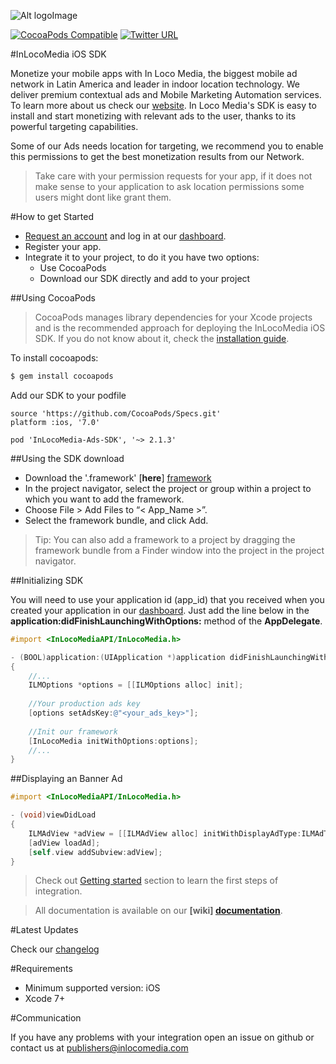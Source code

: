 ![Alt logoImage][logo]

[![CocoaPods Compatible](https://img.shields.io/cocoapods/v/InLocoMedia-Ads-SDK.svg)](https://cocoapods.org/pods/InLocoMedia-Ads-SDK)
[![Twitter URL](https://img.shields.io/twitter/url/http/shields.io.svg?style=social&InLocoMediaTwitter)](https://twitter.com/inlocomedia)

#InLocoMedia iOS SDK

Monetize your mobile apps with In Loco Media, the biggest mobile ad network in Latin America and leader in indoor location technology. We deliver premium contextual ads and Mobile Marketing Automation services.  To learn more about us check our [website].
In Loco Media's SDK is easy to install and start monetizing with relevant ads to the user, thanks to its powerful targeting capabilities. 

Some of our Ads needs location for targeting, we recommend you to enable this permissions to get the best monetization results from our Network.

> Take care with your permission requests for your app, if it does not make sense to your application to ask location permissions some users might dont like grant them.

#How to get Started

- [Request an account][createAccount] and log in at our [dashboard][accounts].
- Register your app.
- Integrate it to your project, to do it you have two options:
    - Use CocoaPods
    - Download our SDK directly and add to your project

##Using CocoaPods

> CocoaPods manages library dependencies for your Xcode projects and is the recommended approach for deploying the InLocoMedia iOS SDK. If you do not know about it, check the [installation guide][cocoapods].

To install cocoapods:

```bash
$ gem install cocoapods
```

Add our SDK to your podfile

```cocoapods
source 'https://github.com/CocoaPods/Specs.git'
platform :ios, '7.0'

pod 'InLocoMedia-Ads-SDK', '~> 2.1.3'
```

##Using the SDK download

* Download the '.framework' [**here**] [framework]
* In the project navigator, select the project or group within a project to which you want to add the framework.
* Choose File > Add Files to “< App_Name >”.
* Select the framework bundle, and click Add.
 
 > Tip: You can also add a framework to a project by dragging the framework bundle from a Finder window into the project in the project navigator.

##Initializing SDK

You will need to use your application id (app_id) that you received when you created your application in our [dashboard][accounts].
Just add the line below in the **application:didFinishLaunchingWithOptions:** method of the **AppDelegate**.

```objective-c
#import <InLocoMediaAPI/InLocoMedia.h>

- (BOOL)application:(UIApplication *)application didFinishLaunchingWithOptions:(NSDictionary *)launchOptions
{
	//...
    ILMOptions *options = [[ILMOptions alloc] init];
    
    //Your production ads key
    [options setAdsKey:@"<your_ads_key>"];
    
    //Init our framework
    [InLocoMedia initWithOptions:options];
    //...
}
```

##Displaying an Banner Ad

```objective-c
#import <InLocoMediaAPI/InLocoMedia.h>

- (void)viewDidLoad
{
    ILMAdView *adView = [[ILMAdView alloc] initWithDisplayAdType:ILMAdTypeDisplayAdBannerSmall];
    [adView loadAd];
    [self.view addSubview:adView];
}
```

> Check out [Getting started][gettingStarted] section to learn the first steps of integration.

> All documentation is available on our **[wiki] [documentation]**.

#Latest Updates

Check our [changelog]

#Requirements

* Minimum supported version: iOS 
* Xcode 7+

#Communication

If you have any problems with your integration open an issue on github or contact us at publishers@inlocomedia.com

[cocoapods]: http://guides.cocoapods.org/using/getting-started.html
[framework]: https://s3.amazonaws.com/mobile-api/IOS/v2/Release+Files/2.1/2.1.3/InLocoMediaAPI-2.1.3.zip
[logo]: https://s3.amazonaws.com/mobile-api/IOS/v2/Documentation/Logo+Black.png
[documentation]: https://github.com/In-Loco-Media/inlocomedia-ios-sdk/wiki
[sign_up]: http://inlocomedia.com/
[changelog]: https://github.com/In-Loco-Media/inlocomedia-ios-sdk/blob/master/CHANGELOG.md
[website]: http://www.inlocomedia.com/
[accounts]: https://accounts.inlocomedia.com/
[gettingStarted]: https://github.com/In-Loco-Media/inlocomedia-ios-sdk/wiki/Getting-Started
[createAccount]: https://accounts.inlocomedia.com/publishers/sign_up
